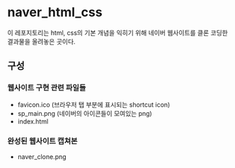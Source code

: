 # naver_html_css
이 레포지토리는 html, css의 기본 개념을 익히기 위해 네이버 웹사이트를 클론 코딩한 결과물을 올려놓은 곳이다.

## 구성

### 웹사이트 구현 관련 파일들
- favicon.ico (브라우저 탭 부분에 표시되는 shortcut icon)
- sp_main.png (네이버의 아이콘들이 모여있는 png)
- index.html

### 완성된 웹사이트 캡쳐본
- naver_clone.png

